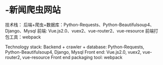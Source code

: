 # -新闻爬虫网站
技术栈：
	后端+爬虫+数据库：Python-Requests、Python-Beautifulsoup4、Django、Mysql
	前端: Vue.js2.0、vuex2、vue-router2、vue-resource
	前端打包工具：webpack

Technology stack: 
Backend + crawler + database: 
Python-Requests, Python-Beautifulsoup4, Django, Mysql Front end: Vue.js2.0, vuex2, vue-router2, vue-resource 
Front end packaging tool: webpack
